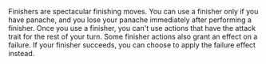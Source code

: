Finishers are spectacular finishing moves. You can use a finisher only if you have panache, and you lose your panache immediately after performing a finisher. Once you use a finisher, you can't use actions that have the attack trait for the rest of your turn. Some finisher actions also grant an effect on a failure. If your finisher succeeds, you can choose to apply the failure effect instead.